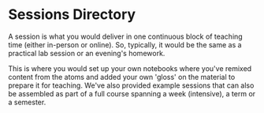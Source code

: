 # Sessions Directory

A session is what you would deliver in one continuous block of teaching time (either in-person or online). So, typically, it would be the same as a practical lab session or an evening's homework.

This is where you would set up your own notebooks where you've remixed content from the atoms and added your own 'gloss' on the material to prepare it for teaching. We've also provided example sessions that can also be assembled as part of a full course spanning a week (intensive), a term or a semester.
